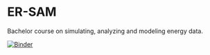 # ER-SAM
Bachelor course on simulating, analyzing and modeling energy data. 

[![Binder](https://mybinder.org/badge_logo.svg)](https://mybinder.org/v2/gh/tub-er/ER-SAM/HEAD)
